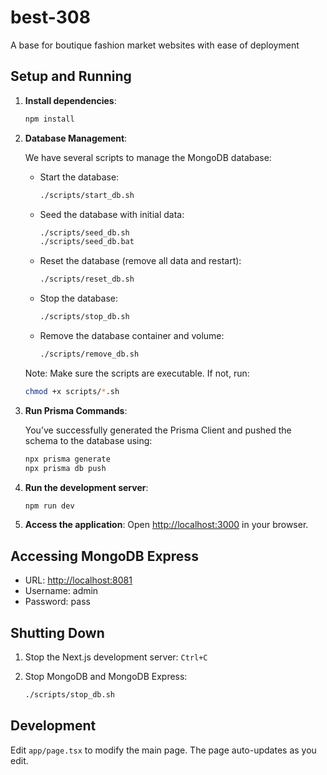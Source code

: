 # best-308

A base for boutique fashion market websites with ease of deployment

## Setup and Running

1. **Install dependencies**:

   ```bash
   npm install
   ```

2. **Database Management**:

   We have several scripts to manage the MongoDB database:

   - Start the database:

     ```bash
     ./scripts/start_db.sh
     ```

   - Seed the database with initial data:

     ```bash
     ./scripts/seed_db.sh
     ./scripts/seed_db.bat
     ```

   - Reset the database (remove all data and restart):

     ```bash
     ./scripts/reset_db.sh
     ```

   - Stop the database:

     ```bash
     ./scripts/stop_db.sh
     ```

   - Remove the database container and volume:

     ```bash
     ./scripts/remove_db.sh
     ```

   Note: Make sure the scripts are executable. If not, run:

   ```bash
   chmod +x scripts/*.sh
   ```
3. **Run Prisma Commands**:

   You’ve successfully generated the Prisma Client and pushed the schema to the database using:
   
   ```bash 
   npx prisma generate
   npx prisma db push
   ```


5. **Run the development server**:

   ```bash
   npm run dev
   ```

6. **Access the application**:
   Open [http://localhost:3000](http://localhost:3000) in your browser.

## Accessing MongoDB Express

- URL: [http://localhost:8081](http://localhost:8081)
- Username: admin
- Password: pass

## Shutting Down

1. Stop the Next.js development server: `Ctrl+C`
2. Stop MongoDB and MongoDB Express:

   ```bash
   ./scripts/stop_db.sh
   ```

## Development

Edit `app/page.tsx` to modify the main page. The page auto-updates as you edit.
